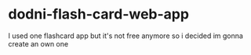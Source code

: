 # dodni-flash-card-web-app
 I used one flashcard app but it's not free anymore so i decided im gonna create an own one
